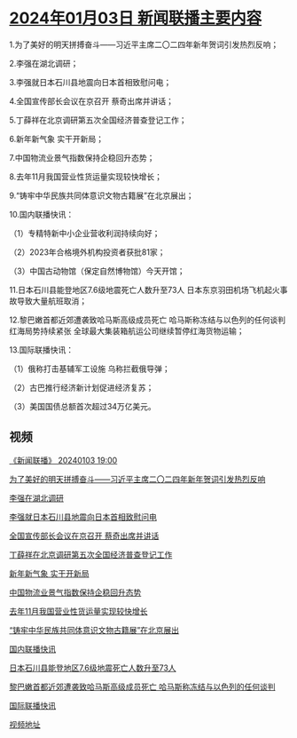# [2024年01月03日 新闻联播主要内容](https://tv.cctv.com/lm/xwlb/day/20240103.shtml)

1.为了美好的明天拼搏奋斗——习近平主席二〇二四年新年贺词引发热烈反响；

2.李强在湖北调研；

3.李强就日本石川县地震向日本首相致慰问电；

4.全国宣传部长会议在京召开 蔡奇出席并讲话；

5.丁薛祥在北京调研第五次全国经济普查登记工作；

6.新年新气象 实干开新局；

7.中国物流业景气指数保持企稳回升态势；

8.去年11月我国营业性货运量实现较快增长；

9.“铸牢中华民族共同体意识文物古籍展”在北京展出；

10.国内联播快讯：

（1）专精特新中小企业营收利润持续向好；

（2）2023年合格境外机构投资者获批81家；

（3）中国古动物馆（保定自然博物馆）今天开馆；

11.日本石川县能登地区7.6级地震死亡人数升至73人 日本东京羽田机场飞机起火事故导致大量航班取消；

12.黎巴嫩首都近郊遭袭致哈马斯高级成员死亡 哈马斯称冻结与以色列的任何谈判 红海局势持续紧张 全球最大集装箱航运公司继续暂停红海货物运输；

13.国际联播快讯：

（1）俄称打击基辅军工设施 乌称拦截俄导弹；

（2）古巴推行经济新计划促进经济复苏；

（3）美国国债总额首次超过34万亿美元。

## 视频

[《新闻联播》 20240103 19:00](https://tv.cctv.com/2024/01/03/VIDErmnGZEBDw73iiF9rihsG240103.shtml)

[为了美好的明天拼搏奋斗——习近平主席二〇二四年新年贺词引发热烈反响](https://tv.cctv.com/2024/01/03/VIDEkHb3HeltUpmIZPbuWNqE240103.shtml)

[李强在湖北调研](https://tv.cctv.com/2024/01/03/VIDEClfINq7QXYDKV1dz5zxl240103.shtml)

[李强就日本石川县地震向日本首相致慰问电](https://tv.cctv.com/2024/01/03/VIDEKnQpbUPnbkwGnbX9DpwN240103.shtml)

[全国宣传部长会议在京召开 蔡奇出席并讲话](https://tv.cctv.com/2024/01/03/VIDEDnyxEprixRekGz6DVgkL240103.shtml)

[丁薛祥在北京调研第五次全国经济普查登记工作](https://tv.cctv.com/2024/01/03/VIDEaDWeVQXamj0FcEWz1VZT240103.shtml)

[新年新气象 实干开新局](https://tv.cctv.com/2024/01/03/VIDEICS5yO6ORGWvo9QgAuzv240103.shtml)

[中国物流业景气指数保持企稳回升态势](https://tv.cctv.com/2024/01/03/VIDEXw3szgCt0P2vM86C8TSG240103.shtml)

[去年11月我国营业性货运量实现较快增长](https://tv.cctv.com/2024/01/03/VIDEy2JPebKUQoGc47URP0IW240103.shtml)

[“铸牢中华民族共同体意识文物古籍展”在北京展出](https://tv.cctv.com/2024/01/03/VIDEspI14XGYMSdLMAoimCts240103.shtml)

[国内联播快讯](https://tv.cctv.com/2024/01/03/VIDEkODqZ9l2EEeUKeLp9Ick240103.shtml)

[日本石川县能登地区7.6级地震死亡人数升至73人](https://tv.cctv.com/2024/01/03/VIDEL4o1x5dvki5Scg2L2mcs240103.shtml)

[黎巴嫩首都近郊遭袭致哈马斯高级成员死亡 哈马斯称冻结与以色列的任何谈判](https://tv.cctv.com/2024/01/03/VIDEq5fWsscD7DwzTYEqS1NW240103.shtml)

[国际联播快讯](https://tv.cctv.com/2024/01/03/VIDELgXtLvrilu0CnLchLGr1240103.shtml)

[视频地址](https://tv.cctv.com/lm/xwlb/day/20240103.shtml) 

